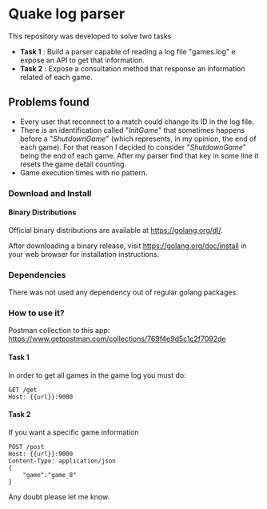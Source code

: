 # Quake log parser

This repository was developed to solve two tasks

 - **Task 1** : Build a parser capable of reading a log file "games.log" e expose an API to get that information.
- **Task 2** : Expose a consultation method that response an information related of each game.

## Problems found

 - Every user that reconnect to a match could change its ID in the log file.
- There is an identification called "*InitGame*" that sometimes happens before a "*ShutdownGame*" (which represents, in my opinion, the end of each game). For that reason I decided to consider  "*ShutdownGame*" being the end of each game. After my parser find that key in some line it resets the game detail counting.
- Game execution times with no pattern.

### Download and Install

#### Binary Distributions

Official binary distributions are available at https://golang.org/dl/.

After downloading a binary release, visit https://golang.org/doc/install in your web browser for installation
instructions.

### Dependencies

There was not used any dependency out of regular golang packages.

### How to use it?

Postman collection to this app: https://www.getpostman.com/collections/769f4e9d5c1c2f7092de

#### Task 1

In order to get all games in the game log you must do:

```
GET /get 
Host: {{url}}:9000
```
#### Task 2

If you want a specific game information

```
POST /post 
Host: {{url}}:9000
Content-Type: application/json
{
    "game":"game_8"
}
```





Any doubt please let me know.
